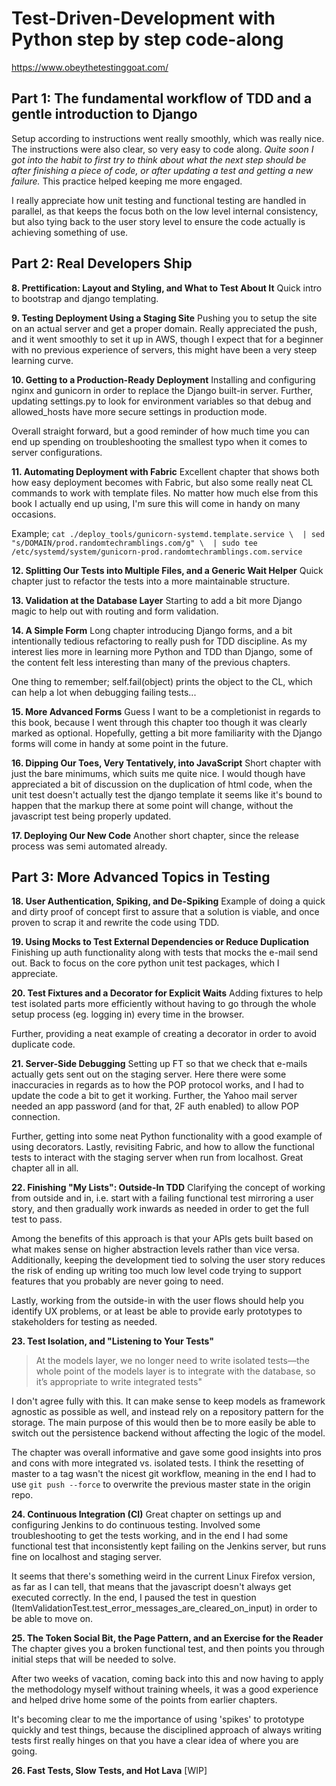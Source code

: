 # Test-Driven-Development with Python step by step code-along
https://www.obeythetestinggoat.com/

## Part 1: The fundamental workflow of TDD and a gentle introduction to Django 
Setup according to instructions went really smoothly, which was really nice. 
The instructions were also clear, so very easy to code along. _Quite soon I got 
into the habit to first try to think about what the next step should be after 
finishing a piece of code, or after updating a test and getting a new failure._ 
This practice helped keeping me more engaged.

I really appreciate how unit testing and functional testing are handled in 
parallel, as that keeps the focus both on the low level internal consistency, 
but also tying back to the user story level to ensure the code actually is 
achieving something of use.

## Part 2: Real Developers Ship

**8. Prettification: Layout and Styling, and What to Test About It**
Quick intro to bootstrap and django templating.

**9. Testing Deployment Using a Staging Site**
Pushing you to setup the site on an actual server and get a proper domain. 
Really appreciated the push, and it went smoothly to set it up in AWS, though 
I expect that for a beginner with no previous experience of servers, this might 
have been a very steep learning curve.

**10. Getting to a Production-Ready Deployment**
Installing and configuring nginx and gunicorn in order to replace the Django 
built-in server. Further, updating settings.py to look for environment variables 
so that debug and allowed_hosts have more secure settings in production mode.

Overall straight forward, but a good reminder of how much time you can end up 
spending on troubleshooting the smallest typo when it comes to server 
configurations.

**11. Automating Deployment with Fabric**
Excellent chapter that shows both how easy deployment becomes with Fabric, but 
also some really neat CL commands to work with template files. No matter how 
much else from this book I actually end up using, I'm sure this will come in 
handy on many occasions.

Example; ```cat ./deploy_tools/gunicorn-systemd.template.service \ 
| sed "s/DOMAIN/prod.randomtechramblings.com/g" \ 
| sudo tee /etc/systemd/system/gunicorn-prod.randomtechramblings.com.service```

**12. Splitting Our Tests into Multiple Files, and a Generic Wait Helper**
Quick chapter just to refactor the tests into a more maintainable structure.

**13. Validation at the Database Layer**
Starting to add a bit more Django magic to help out with routing and form 
validation.

**14. A Simple Form**
Long chapter introducing Django forms, and a bit intentionally tedious 
refactoring to really push for TDD discipline. As my interest lies more 
in learning more Python and TDD than Django, some of the content felt 
less interesting than many of the previous chapters.

One thing to remember; self.fail(object) prints the object to the CL, 
which can help a lot when debugging failing tests...

**15. More Advanced Forms**
Guess I want to be a completionist in regards to this book, because I went 
through this chapter too though it was clearly marked as optional. Hopefully, 
getting a bit more familiarity with the Django forms will come in handy at some 
point in the future.

**16. Dipping Our Toes, Very Tentatively, into JavaScript**
Short chapter with just the bare minimums, which suits me quite nice. I 
would though have appreciated a bit of discussion on the duplication of 
html code, when the unit test doesn't actually test the django template 
it seems like it's bound to happen that the markup there at some point 
will change, without the javascript test being properly updated.

**17. Deploying Our New Code**
Another short chapter, since the release process was semi automated already. 

## Part 3: More Advanced Topics in Testing

**18. User Authentication, Spiking, and De-Spiking**
Example of doing a quick and dirty proof of concept first to assure that 
a solution is viable, and once proven to scrap it and rewrite the code 
using TDD.

**19. Using Mocks to Test External Dependencies or Reduce Duplication**
Finishing up auth functionality along with tests that mocks the e-mail 
send out. Back to focus on the core python unit test packages, which I 
appreciate.

**20. Test Fixtures and a Decorator for Explicit Waits**
Adding fixtures to help test isolated parts more efficiently without 
having to go through the whole setup process (eg. logging in) every 
time in the browser.

Further, providing a neat example of creating a decorator in order to 
avoid duplicate code.

**21. Server-Side Debugging**
Setting up FT so that we check that e-mails actually gets sent out on the 
staging server. Here there were some inaccuracies in regards as to how 
the POP protocol works, and I had to update the code a bit to get it 
working. Further, the Yahoo mail server needed an app password (and 
for that, 2F auth enabled) to allow POP connection.

Further, getting into some neat Python functionality with 
a good example of using decorators. Lastly, revisiting Fabric, and how to 
allow the functional tests to interact with the staging server when run 
from localhost. Great chapter all in all.

**22. Finishing "My Lists": Outside-In TDD** 
Clarifying the concept of working from outside and in, i.e. start with a 
failing functional test mirroring a user story, and then gradually work 
inwards as needed in order to get the full test to pass.

Among the benefits of this approach is that your APIs gets built based 
on what makes sense on higher abstraction levels rather than vice versa. 
Additionally, keeping the development tied to solving the user story 
reduces the risk of ending up writing too much low level code trying to 
support features that you probably are never going to need.

Lastly, working from the outside-in with the user flows should help you 
identify UX problems, or at least be able to provide early prototypes to 
stakeholders for testing as needed.

**23. Test Isolation, and "Listening to Your Tests"**
> At the models layer, we no longer need to write isolated tests—​the whole 
point of the models layer is to integrate with the database, so it’s 
appropriate to write integrated tests"

I don't agree fully with this. It can make sense to keep models as 
framework agnostic as possible as well, and instead rely on a repository 
pattern for the storage. The main purpose of this would then be to more 
easily be able to switch out the persistence backend without affecting 
the logic of the model.

The chapter was overall informative and gave some good insights into 
pros and cons with more integrated vs. isolated tests. I think the 
resetting of master to a tag wasn't the nicest git workflow, meaning 
in the end I had to use `git push --force` to overwrite the previous 
master state in the origin repo.

**24. Continuous Integration (CI)**
Great chapter on settings up and configuring Jenkins to do continuous 
testing. Involved some troubleshooting to get the tests working, and 
in the end I had some functional test that inconsistently kept failing 
on the Jenkins server, but runs fine on localhost and staging server. 

It seems that there's something weird in the current Linux Firefox 
version, as far as I can tell, that means that the javascript doesn't 
always get executed correctly. In the end, I paused the test in question 
(ItemValidationTest.test_error_messages_are_cleared_on_input) in order 
to be able to move on.

**25. The Token Social Bit, the Page Pattern, and an Exercise for the Reader**
The chapter gives you a broken functional test, and then points you through 
initial steps that will be needed to solve.

After two weeks of vacation, coming back into this and now having to apply the 
methodology myself without training wheels, it was a good experience and helped 
drive home some of the points from earlier chapters.

It's becoming clear to me the importance of using 'spikes' to prototype quickly 
and test things, because the disciplined approach of always writing tests first 
really hinges on that you have a clear idea of where you are going.

**26. Fast Tests, Slow Tests, and Hot Lava**
[WIP]